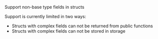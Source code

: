 Support non-base type fields in structs

Support is currently limited in two ways:
  - Structs with complex fields can not be returned from public functions
  - Structs with complex fields can not be stored in storage
